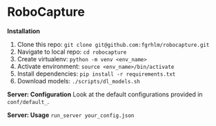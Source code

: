 **RoboCapture**
=====================

**Installation**

1. Clone this repo: `git clone git@github.com:fgrhlm/robocapture.git`
2. Navigate to local repo: `cd robocapture`
2. Create virtualenv: `python -m venv <env_name>`
3. Activate environment: `source <env_name>/bin/activate`
4. Install dependencies: `pip install -r requirements.txt`
5. Download models: `./scripts/dl_models.sh`

**Server: Configuration**
Look at the default configurations provided in `conf/default_`.

**Server: Usage**
`run_server your_config.json`

